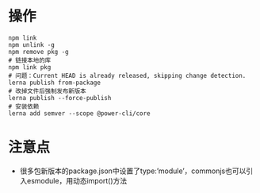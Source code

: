 # 操作
```shell
npm link  
npm unlink -g
npm remove pkg -g
# 链接本地的库
npm link pkg 
# 问题：Current HEAD is already released, skipping change detection.
lerna publish from-package
# 改掉文件后强制发布新版本
lerna publish --force-publish
# 安装依赖
lerna add semver --scope @power-cli/core

```
# 注意点
- 很多包新版本的package.json中设置了type:’module’，commonjs也可以引入esmodule，用动态import()方法

